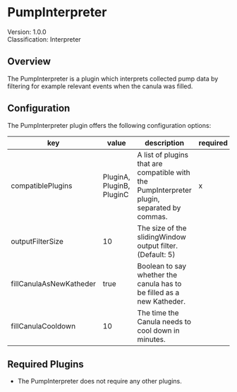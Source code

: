 # PumpInterpreter
Version: 1.0.0  
Classification: Interpreter

Overview
-----
The PumpInterpreter is a plugin which interprets collected pump data by filtering for example relevant events when the canula was filled.

Configuration
-----
The PumpInterpreter plugin offers the following configuration options:

| key  | value | description | required |
| ------------- | ------------- |  ------------- | ------------- |
| compatiblePlugins | PluginA, PluginB, PluginC | A list of plugins that are compatible with the PumpInterpreter plugin, separated by commas. | x
| outputFilterSize | 10 | The size of the slidingWindow output filter. (Default: 5) | 
| fillCanulaAsNewKatheder | true | Boolean to say whether the canula has to be filled as a new Katheder. |
| fillCanulaCooldown | 10 | The time the Canula needs to cool down in minutes. |

Required Plugins
-----
 - The PumpInterpreter does not require any other plugins.